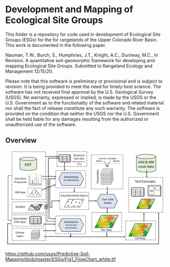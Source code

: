 # Development and Mapping of Ecological Site Groups

This folder is a repository for code used in development of Ecological Site Groups (ESGs) for the for rangelands of the Upper Colorado River Basin. This work is documented in the following paper. 

Nauman, T.W., Burch, S., Humphries, J.T., Knight, A.C., Duniway, M.C., In Revision. A quantitative soil-geomorphic framework for developing and mapping Ecological Site Groups. Submitted to Rangeland Ecology and Management 12/15/20. 

Please note that this software is preliminary or provisional and is subject to revision. It is being provided to meet the need for timely best science. The software has not received final approval by the U.S. Geological Survey (USGS). No warranty, expressed or implied, is made by the USGS or the U.S. Government as to the functionality of the software and related material nor shall the fact of release constitute any such warranty. The software is provided on the condition that neither the USGS nor the U.S. Government shall be held liable for any damages resulting from the authorized or unauthorized use of the software.

## Overview

![plot](Fig1_FlowChart_white.tif?raw=true)

https://github.com/usgs/Predictive-Soil-Mapping/blob/master/ESGs/Fig1_FlowChart_white.tif
